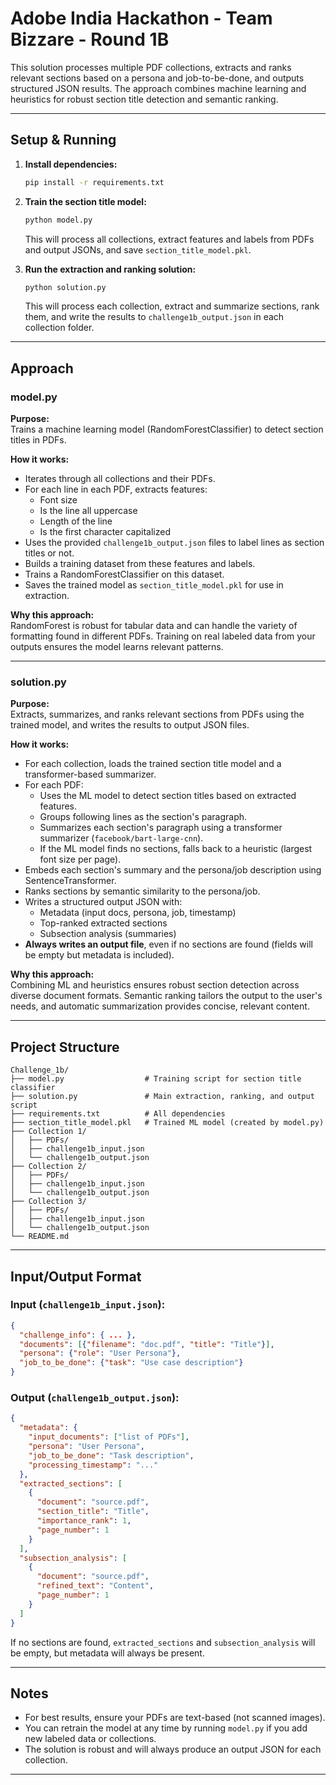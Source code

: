 # Adobe India Hackathon - Team Bizzare - Round 1B

This solution processes multiple PDF collections, extracts and ranks relevant sections based on a persona and job-to-be-done, and outputs structured JSON results. The approach combines machine learning and heuristics for robust section title detection and semantic ranking.

---

## Setup & Running

1. **Install dependencies:**
   ```sh
   pip install -r requirements.txt
   ```

2. **Train the section title model:**
   ```sh
   python model.py
   ```
   This will process all collections, extract features and labels from PDFs and output JSONs, and save `section_title_model.pkl`.

3. **Run the extraction and ranking solution:**
   ```sh
   python solution.py
   ```
   This will process each collection, extract and summarize sections, rank them, and write the results to `challenge1b_output.json` in each collection folder.

---

## Approach

### model.py

**Purpose:**  
Trains a machine learning model (RandomForestClassifier) to detect section titles in PDFs.

**How it works:**
- Iterates through all collections and their PDFs.
- For each line in each PDF, extracts features:
  - Font size
  - Is the line all uppercase
  - Length of the line
  - Is the first character capitalized
- Uses the provided `challenge1b_output.json` files to label lines as section titles or not.
- Builds a training dataset from these features and labels.
- Trains a RandomForestClassifier on this dataset.
- Saves the trained model as `section_title_model.pkl` for use in extraction.

**Why this approach:**  
RandomForest is robust for tabular data and can handle the variety of formatting found in different PDFs. Training on real labeled data from your outputs ensures the model learns relevant patterns.

---

### solution.py

**Purpose:**  
Extracts, summarizes, and ranks relevant sections from PDFs using the trained model, and writes the results to output JSON files.

**How it works:**
- For each collection, loads the trained section title model and a transformer-based summarizer.
- For each PDF:
  - Uses the ML model to detect section titles based on extracted features.
  - Groups following lines as the section's paragraph.
  - Summarizes each section's paragraph using a transformer summarizer (`facebook/bart-large-cnn`).
  - If the ML model finds no sections, falls back to a heuristic (largest font size per page).
- Embeds each section's summary and the persona/job description using SentenceTransformer.
- Ranks sections by semantic similarity to the persona/job.
- Writes a structured output JSON with:
  - Metadata (input docs, persona, job, timestamp)
  - Top-ranked extracted sections
  - Subsection analysis (summaries)
- **Always writes an output file**, even if no sections are found (fields will be empty but metadata is included).

**Why this approach:**  
Combining ML and heuristics ensures robust section detection across diverse document formats. Semantic ranking tailors the output to the user's needs, and automatic summarization provides concise, relevant content.

---

## Project Structure

```
Challenge_1b/
├── model.py                  # Training script for section title classifier
├── solution.py               # Main extraction, ranking, and output script
├── requirements.txt          # All dependencies
├── section_title_model.pkl   # Trained ML model (created by model.py)
├── Collection 1/
│   ├── PDFs/
│   ├── challenge1b_input.json
│   └── challenge1b_output.json
├── Collection 2/
│   ├── PDFs/
│   ├── challenge1b_input.json
│   └── challenge1b_output.json
├── Collection 3/
│   ├── PDFs/
│   ├── challenge1b_input.json
│   └── challenge1b_output.json
└── README.md
```

---

## Input/Output Format

### Input (`challenge1b_input.json`):
```json
{
  "challenge_info": { ... },
  "documents": [{"filename": "doc.pdf", "title": "Title"}],
  "persona": {"role": "User Persona"},
  "job_to_be_done": {"task": "Use case description"}
}
```

### Output (`challenge1b_output.json`):
```json
{
  "metadata": {
    "input_documents": ["list of PDFs"],
    "persona": "User Persona",
    "job_to_be_done": "Task description",
    "processing_timestamp": "..."
  },
  "extracted_sections": [
    {
      "document": "source.pdf",
      "section_title": "Title",
      "importance_rank": 1,
      "page_number": 1
    }
  ],
  "subsection_analysis": [
    {
      "document": "source.pdf",
      "refined_text": "Content",
      "page_number": 1
    }
  ]
}
```
If no sections are found, `extracted_sections` and `subsection_analysis` will be empty, but metadata will always be present.

---

## Notes

- For best results, ensure your PDFs are text-based (not scanned images).
- You can retrain the model at any time by running `model.py` if you add new labeled data or collections.
- The solution is robust and will always produce an output JSON for each collection.

---
